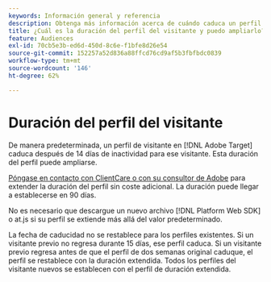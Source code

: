 ```yaml
---
keywords: Información general y referencia
description: Obtenga más información acerca de cuándo caduca un perfil de visitante en  [!DNL Adobe Target].
title: ¿Cuál es la duración del perfil del visitante y puedo ampliarlo?
feature: Audiences
exl-id: 70cb5e3b-ed6d-450d-8c6e-f1bfe8d26e54
source-git-commit: 152257a52d836a88ffcd76cd9af5b3fbfbdc0839
workflow-type: tm+mt
source-wordcount: '146'
ht-degree: 62%

---
```


# Duración del perfil del visitante

De manera predeterminada, un perfil de visitante en [!DNL Adobe Target] caduca después de 14 días de inactividad para ese visitante. Esta duración del perfil puede ampliarse.

[Póngase en contacto con ClientCare o con su consultor de Adobe](/help/main/cmp-resources-and-contact-information.md#reference_ACA3391A00EF467B87930A450050077C) para extender la duración del perfil sin coste adicional. La duración puede llegar a establecerse en 90 días.

No es necesario que descargue un nuevo archivo [!DNL Platform Web SDK] o at.js si su perfil se extiende más allá del valor predeterminado.

La fecha de caducidad no se restablece para los perfiles existentes. Si un visitante previo no regresa durante 15 días, ese perfil caduca. Si un visitante previo regresa antes de que el perfil de dos semanas original caduque, el perfil se restablece con la duración extendida. Todos los perfiles del visitante nuevos se establecen con el perfil de duración extendida.
